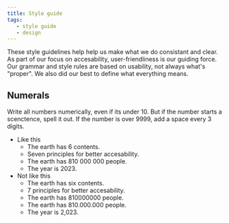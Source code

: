 ```yaml
---
title: Style guide
tags: 
   - style guide
   - design
---
```



These style guidelines help help us make what we do consistant and clear. As part of our focus on accesability, user-friendliness is our guiding force. Our grammar and style rules are based on usability, not always what's "proper". We also did our best to define what everything means. 

## Numerals

Write all numbers numerically, even if its under 10. But if the number starts a scenctence, spell it out. If the number is over 9999, add a space every 3 digits. 

- Like this
    - The earth has 6 contents. 
    - Seven principles for better accesability. 
    - The earth has 810 000 000 people.
    - The year is 2023.
- Not like this
    - The earth has six contents. 
    - 7 principles for better accesability. 
    - The earth has 810000000 people.
    - The earth has 810.000.000 people.
    - The year is 2,023.